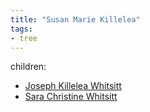 ```yaml
---
title: "Susan Marie Killelea"
tags:
- tree
---
```


children: 
- [Joseph Killelea Whitsitt](Joseph%20Killelea%20Whitsitt.md)
- [Sara Christine Whitsitt](Sara%20Christine%20Whitsitt.md)
